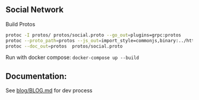 ## Social Network

Build Protos
```bash
protoc -I protos/ protos/social.proto --go_out=plugins=grpc:protos
protoc --proto_path=protos --js_out=import_style=commonjs,binary:../http/frontend/src/static/js --grpc-web_out=import_style=commonjs,mode=grpcwebtext:../http/frontend/src/static/js protos/social.proto 
protoc --doc_out=protos  protos/social.proto 
```

Run with docker compose:
`docker-compose up --build`

## Documentation:
See [blog/BLOG.md](blog/BLOG.md) for dev process